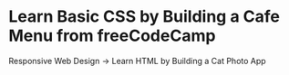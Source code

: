 # Learn Basic CSS by Building a Cafe Menu from freeCodeCamp
Responsive Web Design -> Learn HTML by Building a Cat Photo App
